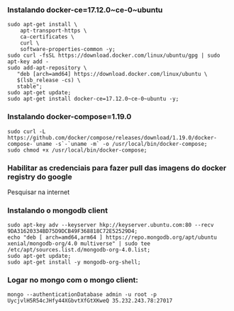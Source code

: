 ### Instalando docker-ce=17.12.0~ce-0~ubuntu

```
sudo apt-get install \
    apt-transport-https \
    ca-certificates \
    curl \
    software-properties-common -y;
sudo curl -fsSL https://download.docker.com/linux/ubuntu/gpg | sudo apt-key add -
sudo add-apt-repository \
   "deb [arch=amd64] https://download.docker.com/linux/ubuntu \
   $(lsb_release -cs) \
   stable";
sudo apt-get update;
sudo apt-get install docker-ce=17.12.0~ce-0~ubuntu -y;
```

### Instalando docker-compose=1.19.0

```
sudo curl -L https://github.com/docker/compose/releases/download/1.19.0/docker-compose-`uname -s`-`uname -m` -o /usr/local/bin/docker-compose;
sudo chmod +x /usr/local/bin/docker-compose;
```

### Habilitar as credenciais para fazer pull das imagens do docker registry do google

Pesquisar na internet

### Instalando o mongodb client

```
sudo apt-key adv --keyserver hkp://keyserver.ubuntu.com:80 --recv 9DA31620334BD75D9DCB49F368818C72E52529D4;
echo "deb [ arch=amd64,arm64 ] https://repo.mongodb.org/apt/ubuntu xenial/mongodb-org/4.0 multiverse" | sudo tee /etc/apt/sources.list.d/mongodb-org-4.0.list;
sudo apt-get update;
sudo apt-get install -y mongodb-org-shell;
```

### Logar no mongo com o mongo client:

```
mongo --authenticationDatabase admin -u root -p UycjvlH5R54cJHfy44XGbvtXfGtXKweQ 35.232.243.78:27017
```
